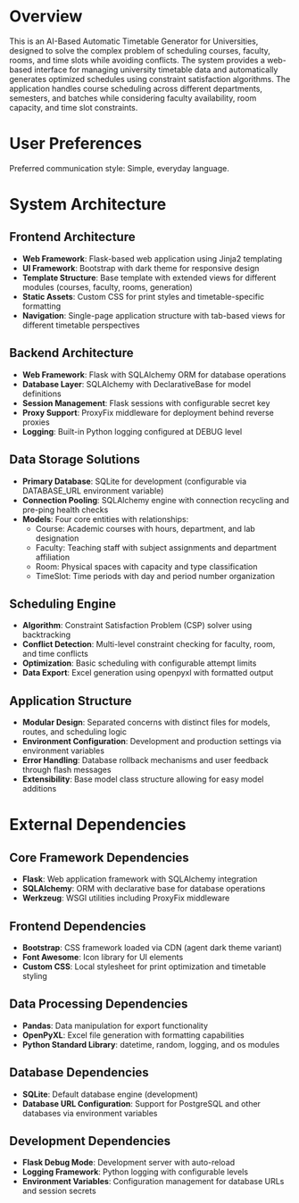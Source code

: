 # Overview

This is an AI-Based Automatic Timetable Generator for Universities, designed to solve the complex problem of scheduling courses, faculty, rooms, and time slots while avoiding conflicts. The system provides a web-based interface for managing university timetable data and automatically generates optimized schedules using constraint satisfaction algorithms. The application handles course scheduling across different departments, semesters, and batches while considering faculty availability, room capacity, and time slot constraints.

# User Preferences

Preferred communication style: Simple, everyday language.

# System Architecture

## Frontend Architecture
- **Web Framework**: Flask-based web application using Jinja2 templating
- **UI Framework**: Bootstrap with dark theme for responsive design
- **Template Structure**: Base template with extended views for different modules (courses, faculty, rooms, generation)
- **Static Assets**: Custom CSS for print styles and timetable-specific formatting
- **Navigation**: Single-page application structure with tab-based views for different timetable perspectives

## Backend Architecture
- **Web Framework**: Flask with SQLAlchemy ORM for database operations
- **Database Layer**: SQLAlchemy with DeclarativeBase for model definitions
- **Session Management**: Flask sessions with configurable secret key
- **Proxy Support**: ProxyFix middleware for deployment behind reverse proxies
- **Logging**: Built-in Python logging configured at DEBUG level

## Data Storage Solutions
- **Primary Database**: SQLite for development (configurable via DATABASE_URL environment variable)
- **Connection Pooling**: SQLAlchemy engine with connection recycling and pre-ping health checks
- **Models**: Four core entities with relationships:
  - Course: Academic courses with hours, department, and lab designation
  - Faculty: Teaching staff with subject assignments and department affiliation
  - Room: Physical spaces with capacity and type classification
  - TimeSlot: Time periods with day and period number organization

## Scheduling Engine
- **Algorithm**: Constraint Satisfaction Problem (CSP) solver using backtracking
- **Conflict Detection**: Multi-level constraint checking for faculty, room, and time conflicts
- **Optimization**: Basic scheduling with configurable attempt limits
- **Data Export**: Excel generation using openpyxl with formatted output

## Application Structure
- **Modular Design**: Separated concerns with distinct files for models, routes, and scheduling logic
- **Environment Configuration**: Development and production settings via environment variables
- **Error Handling**: Database rollback mechanisms and user feedback through flash messages
- **Extensibility**: Base model class structure allowing for easy model additions

# External Dependencies

## Core Framework Dependencies
- **Flask**: Web application framework with SQLAlchemy integration
- **SQLAlchemy**: ORM with declarative base for database operations
- **Werkzeug**: WSGI utilities including ProxyFix middleware

## Frontend Dependencies
- **Bootstrap**: CSS framework loaded via CDN (agent dark theme variant)
- **Font Awesome**: Icon library for UI elements
- **Custom CSS**: Local stylesheet for print optimization and timetable styling

## Data Processing Dependencies
- **Pandas**: Data manipulation for export functionality
- **OpenPyXL**: Excel file generation with formatting capabilities
- **Python Standard Library**: datetime, random, logging, and os modules

## Database Dependencies
- **SQLite**: Default database engine (development)
- **Database URL Configuration**: Support for PostgreSQL and other databases via environment variables

## Development Dependencies
- **Flask Debug Mode**: Development server with auto-reload
- **Logging Framework**: Python logging with configurable levels
- **Environment Variables**: Configuration management for database URLs and session secrets